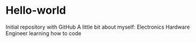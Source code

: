 # Hello-world
Initial repository with GitHub
A little bit about myself: Electronics Hardware Engineer learning how to code

